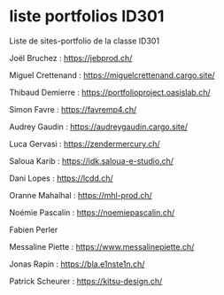 # liste portfolios ID301

Liste de sites-portfolio de la classe ID301

Joël Bruchez : https://jebprod.ch/

Miguel Crettenand : https://miguelcrettenand.cargo.site/

Thibaud Demierre : https://portfolioproject.oasislab.ch/

Simon Favre : https://favremp4.ch/

Audrey Gaudin : https://audreygaudin.cargo.site/

Luca Gervasi : https://zendermercury.ch/

Saloua Karib : https://idk.saloua-e-studio.ch/

Dani Lopes : https://lcdd.ch/

Oranne Mahalhal : https://mhl-prod.ch/

Noémie Pascalin : https://noemiepascalin.ch/

Fabien Perler

Messaline Piette : https://www.messalinepiette.ch/

Jonas Rapin : https://bla.e1nste1n.ch/

Patrick Scheurer : https://kitsu-design.ch/
